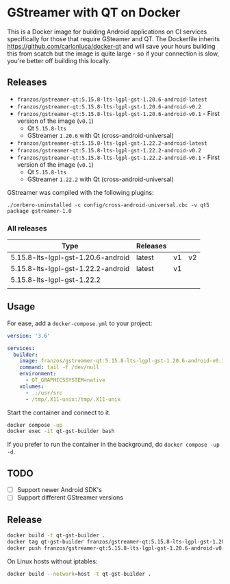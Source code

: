# GStreamer with QT on Docker

This is a Docker image for building Android applications on CI services specifically for those that require GSteamer and QT. The Dockerfile inherits https://github.com/carlonluca/docker-qt and will save your hours building this from scatch but the image is quite large - so if your connection is slow, you're better off building this locally.

## Releases


- `franzos/gstreamer-qt:5.15.8-lts-lgpl-gst-1.20.6-android-latest`
- `franzos/gstreamer-qt:5.15.8-lts-lgpl-gst-1.20.6-android-v0.2`
- `franzos/gstreamer-qt:5.15.8-lts-lgpl-gst-1.20.6-android-v0.1` - First version of the image (`v0.1`)
  - Qt `5.15.8-lts`
  - GStreamer `1.20.6` with Qt (cross-android-universal)
- `franzos/gstreamer-qt:5.15.8-lts-lgpl-gst-1.22.2-android-latest`
- `franzos/gstreamer-qt:5.15.8-lts-lgpl-gst-1.22.2-android-v0.2`
- `franzos/gstreamer-qt:5.15.8-lts-lgpl-gst-1.22.2-android-v0.1` - First version of the image (`v0.1`)
  - Qt `5.15.8-lts`
  - GStreamer `1.22.2` with Qt (cross-android-universal)

GStreamer was compiled with the following plugins:

```
./cerbero-uninstalled -c config/cross-android-universal.cbc -v qt5 package gstreamer-1.0
```

### All releases

| Type                               | Releases |    |    |
|------------------------------------|----------|----|----|
| 5.15.8-lts-lgpl-gst-1.20.6-android | latest   | v1 | v2 |
| 5.15.8-lts-lgpl-gst-1.22.2-android | latest   | v1 |    |
| 5.15.8-lts-lgpl-gst-1.22.2         |          |    |    |
|                                    |          |    |    |

## Usage

For ease, add a `docker-compose.yml` to your project:

```yaml
version: '3.6'

services:
  builder:
    image: franzos/gstreamer-qt:5.15.8-lts-lgpl-gst-1.20.6-android-v0.1
    command: tail -f /dev/null
    environment:
      - QT_GRAPHICSSYSTEM=native
    volumes:
      - .:/usr/src
      - /tmp/.X11-unix:/tmp/.X11-unix
```

Start the container and connect to it.

```bash
docker compose -up
docker exec -it qt-gst-builder bash
```

If you prefer to run the container in the background, do `docker compose -up -d`.

## TODO

- [ ] Support newer Android SDK's
- [ ] Support different GStreamer versions

## Release

```bash
docker build -t qt-gst-builder .
docker tag qt-gst-builder franzos/gstreamer-qt:5.15.8-lts-lgpl-gst-1.20.6-android-v0.1
docker push franzos/gstreamer-qt:5.15.8-lts-lgpl-gst-1.20.6-android-v0.1
```

On Linux hosts without iptables:

```bash
docker build --network=host -t qt-gst-builder .
```